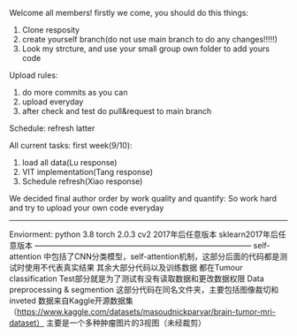 Welcome all members!
firstly we come, you should do this things:
1. Clone resposity
2. create yourself branch(do not use main branch to do any changes!!!!!)
3. Look my strcture, and use your small group own folder to add yours code

Upload rules:
1. do more commits as you can
2. upload everyday
3. after check and test do pull&request to main branch

Schedule:
refresh latter

All current tasks:
first week(9/10):
1. load all data(Lu response)
2. VIT implementation(Tang response)
3. Schedule refresh(Xiao response)

We decided final author order by work quality and quantify:
So work hard and try to upload your own code everyday

___________________________________________________________________________________________________________________________________
Enviorment:
python 3.8
torch 2.0.3
cv2  2017年后任意版本
sklearn2017年后任意版本
————————————————————————————
self-attention 中包括了CNN分类模型，self-attention机制，这部分后面的代码都是测试时使用不代表真实结果
其余大部分代码以及训练数据 都在Tumour classification
Test部分就是为了测试有没有读取数据和更改数据权限
Data preprocessing & segmention 这部分代码在同名文件夹，主要包括图像裁切和inveted
数据来自Kaggle开源数据集（https://www.kaggle.com/datasets/masoudnickparvar/brain-tumor-mri-dataset）
主要是一个多种肿瘤图片的3视图（未经裁剪）

